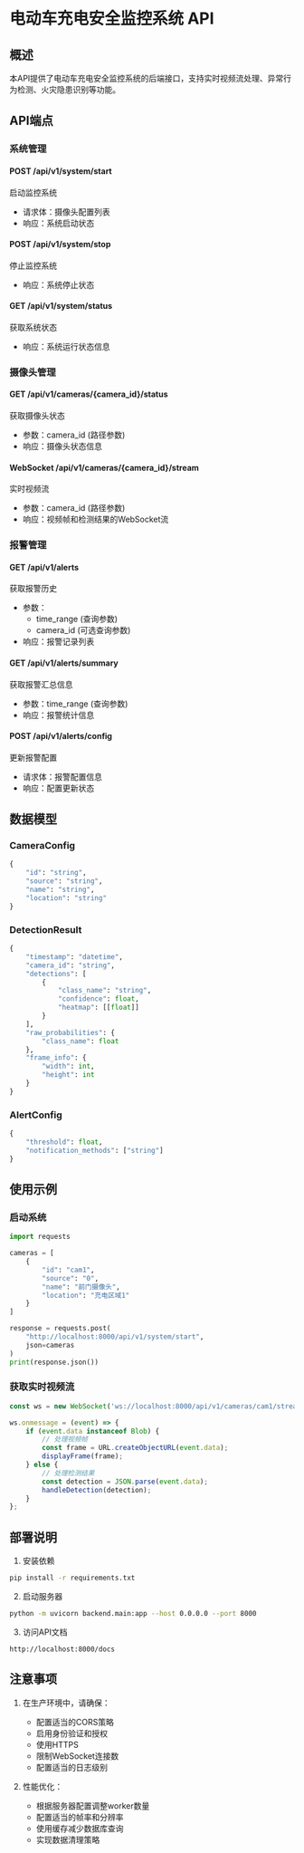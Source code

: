 # 电动车充电安全监控系统 API

## 概述

本API提供了电动车充电安全监控系统的后端接口，支持实时视频流处理、异常行为检测、火灾隐患识别等功能。

## API端点

### 系统管理

#### POST /api/v1/system/start
启动监控系统
- 请求体：摄像头配置列表
- 响应：系统启动状态

#### POST /api/v1/system/stop
停止监控系统
- 响应：系统停止状态

#### GET /api/v1/system/status
获取系统状态
- 响应：系统运行状态信息

### 摄像头管理

#### GET /api/v1/cameras/{camera_id}/status
获取摄像头状态
- 参数：camera_id (路径参数)
- 响应：摄像头状态信息

#### WebSocket /api/v1/cameras/{camera_id}/stream
实时视频流
- 参数：camera_id (路径参数)
- 响应：视频帧和检测结果的WebSocket流

### 报警管理

#### GET /api/v1/alerts
获取报警历史
- 参数：
  - time_range (查询参数)
  - camera_id (可选查询参数)
- 响应：报警记录列表

#### GET /api/v1/alerts/summary
获取报警汇总信息
- 参数：time_range (查询参数)
- 响应：报警统计信息

#### POST /api/v1/alerts/config
更新报警配置
- 请求体：报警配置信息
- 响应：配置更新状态

## 数据模型

### CameraConfig
```python
{
    "id": "string",
    "source": "string",
    "name": "string",
    "location": "string"
}
```

### DetectionResult
```python
{
    "timestamp": "datetime",
    "camera_id": "string",
    "detections": [
        {
            "class_name": "string",
            "confidence": float,
            "heatmap": [[float]]
        }
    ],
    "raw_probabilities": {
        "class_name": float
    },
    "frame_info": {
        "width": int,
        "height": int
    }
}
```

### AlertConfig
```python
{
    "threshold": float,
    "notification_methods": ["string"]
}
```

## 使用示例

### 启动系统
```python
import requests

cameras = [
    {
        "id": "cam1",
        "source": "0",
        "name": "前门摄像头",
        "location": "充电区域1"
    }
]

response = requests.post(
    "http://localhost:8000/api/v1/system/start",
    json=cameras
)
print(response.json())
```

### 获取实时视频流
```javascript
const ws = new WebSocket('ws://localhost:8000/api/v1/cameras/cam1/stream');

ws.onmessage = (event) => {
    if (event.data instanceof Blob) {
        // 处理视频帧
        const frame = URL.createObjectURL(event.data);
        displayFrame(frame);
    } else {
        // 处理检测结果
        const detection = JSON.parse(event.data);
        handleDetection(detection);
    }
};
```

## 部署说明

1. 安装依赖
```bash
pip install -r requirements.txt
```

2. 启动服务器
```bash
python -m uvicorn backend.main:app --host 0.0.0.0 --port 8000
```

3. 访问API文档
```
http://localhost:8000/docs
```

## 注意事项

1. 在生产环境中，请确保：
   - 配置适当的CORS策略
   - 启用身份验证和授权
   - 使用HTTPS
   - 限制WebSocket连接数
   - 配置适当的日志级别

2. 性能优化：
   - 根据服务器配置调整worker数量
   - 配置适当的帧率和分辨率
   - 使用缓存减少数据库查询
   - 实现数据清理策略
